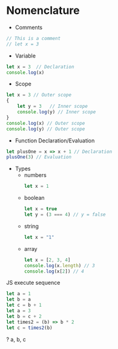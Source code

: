 # Nomenclature
- Comments
```js
// This is a comment
// let x = 3
```
- Variable
```js
let x = 3  // Declaration
console.log(x)
```
- Scope
```js
let x = 3 // Outer scope
{
	let y = 3   // Inner scope
	console.log(y) // Inner scope
}
console.log(x) // Outer scope
console.log(y) // Outer scope
```
- Function Declaration/Evaluation
```js
let plusOne = x => x + 1 // Declaration
plusOne(3) // Evaluation
```
- Types
	- numbers
		```js
		let x = 1
		```
	- boolean
		```js
		let x = true
		let y = (3 === 4) // y = false
		```
	- string
		```js
		let x = "1"
		```
	- array
		```js
		let x = [2, 3, 4]
		console.log(x.length) // 3
		console.log(x[2]) // 4
		```

JS execute sequence
```js
let a = 1
let b = a
let c = b + 1
let a = 3
let b = c + 2
let times2 = (b) => b * 2
let c = times2(b)
```
? a, b, c